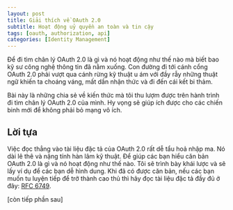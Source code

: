 ```yaml
---
layout: post
title: Giải thích về OAuth 2.0
subtitle: Hoạt động uỷ quyền an toàn và tin cậy
tags: [oauth, authorization, api]
categories: [Identity Management]
---
```


Để đi tìm chân lý OAuth 2.0 là gì và nó hoạt động như thế nào mà biết bao kỹ sư công nghệ thông tin đã nằm xuống. Con đường đi tới cánh cổng OAuth 2.0 phải vượt qua cánh rừng kỹ thuật u ám với đầy rẫy những thuật ngữ khiến ta choáng váng, mất dần nhận thức và đi đến cái kết bi thảm.

Bài này là những chia sẻ về kiến thức mà tôi thu lượm được trên hành trình đi tìm chân lý OAuth 2.0 của mình. Hy vọng sẽ giúp ích được cho các chiến binh mới để không phải bỏ mạng vô ích.

## Lời tựa

Việc đọc thẳng vào tài liệu đặc tả của OAuth 2.0 rất dễ tẩu hoả nhập ma. Nó dài lê thê và nặng tính hàn lâm kỹ thuật. Để giúp các bạn hiểu căn bản OAuth 2.0 là gì và nó hoạt động như thế nào. Tôi sẽ trình bày khái lược và sẽ lấy ví dụ để các bạn dễ hình dung. Khi đã có được căn bản, nếu các bạn muốn tu luyện tiếp để trở thành cao thủ thì hãy đọc tài liệu đặc tả đầy đủ ở đây: [RFC 6749](https://datatracker.ietf.org/doc/html/rfc6749).

[còn tiếp phần sau]
